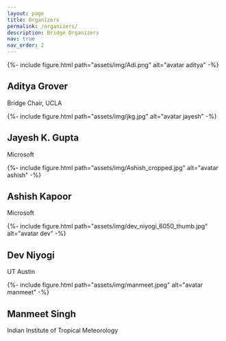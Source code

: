 ```yaml
---
layout: page
title: Organizers
permalink: /organizers/
description: Bridge Organizers
nav: true
nav_order: 2
---
```

<div class="container">
    <div class="row">
        <div class="card hoverable">
            <div class="card-img col-md-6">
            {%- include figure.html
                    path="assets/img/Adi.png"
                    alt="avatar aditya" -%}
            </div>
            <div class="col-md-6">
                <div class="card-body">
                <h2 class="card-title">Aditya Grover</h2>
                <p class="card-text">Bridge Chair, UCLA</p>
                </div>
            </div>
        </div>
  </div>

  <div class="row">
    <div class="col-sm">
        <div class="card hoverable">
            <div class="card-img col-md-6">
            {%- include figure.html
                    path="assets/img/jkg.jpg"
                    alt="avatar jayesh" -%}
            </div>
            <div class="col-md-6">
                <div class="card-body">
                    <h2 class="card-title">Jayesh K. Gupta</h2>
                    <p class="card-text">Microsoft</p>
                </div>
            </div>
        </div>
    </div>
    <div class="col-sm">
        <div class="card hoverable">
            <div class="card-img col-md-6">
            {%- include figure.html
                    path="assets/img/Ashish_cropped.jpg"
                    alt="avatar ashish" -%}
            </div>
            <div class="col-md-6">
            <div class="card-body">
                <h2 class="card-title">Ashish Kapoor</h2>
                <p class="card-text">Microsoft</p>
            </div>
            </div>
        </div>
    </div>
  </div>
  <div class="row">
  <div class="col-sm">
    <div class="card hoverable">
    <div class="card-img col-md-6">
      {%- include figure.html
            path="assets/img/dev_niyogi_6050_thumb.jpg"
            alt="avatar dev" -%}
    </div>
    <div class="col-md-6">
      <div class="card-body">
          <h2 class="card-title">Dev Niyogi</h2>
          <p class="card-text">UT Austin</p>
      </div>
      </div>
    </div>
  </div> 
  <div class="col-sm">
        <div class="card hoverable">
        <div class="card-img col-md-6">
        {%- include figure.html
                path="assets/img/manmeet.jpeg"
                alt="avatar manmeet" -%}
        </div>
        <div class="col-md-6">
        <div class="card-body">
            <h2 class="card-title">Manmeet Singh</h2>
            <p class="card-text">Indian Institute of Tropical Meteorology</p>
        </div>
        </div>  
    </div>
  </div>
</div>